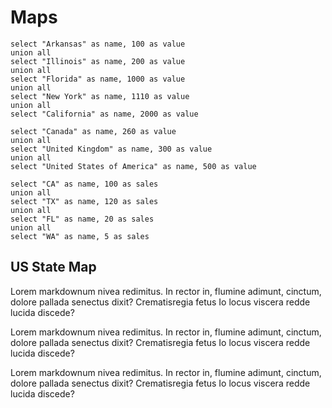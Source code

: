 <script>
import USMap from '$lib/viz/USMap.svelte'

let demoData = [
              { name: 'Alabama', value: 4822023 },
              { name: 'Alaska', value: 731449 },
              { name: 'Arizona', value: 6553255 },
              { name: 'Arkansas', value: 2949131 },
              { name: 'California', value: 38041430 },
              { name: 'Colorado', value: 5187582 },
              { name: 'Connecticut', value: 3590347 },
              { name: 'Delaware', value: 917092 },
              { name: 'District of Columbia', value: 632323 },
              { name: 'Florida', value: 19317568 },
              { name: 'Georgia', value: 9919945 },
              { name: 'Hawaii', value: 1392313 },
              { name: 'Idaho', value: 1595728 },
              { name: 'Illinois', value: 12875255 },
              { name: 'Indiana', value: 6537334 },
              { name: 'Iowa', value: 3074186 },
              { name: 'Kansas', value: 2885905 },
              { name: 'Kentucky', value: 4380415 },
              { name: 'Louisiana', value: 4601893 },
              { name: 'Maine', value: 1329192 },
              { name: 'Maryland', value: 5884563 },
              { name: 'Massachusetts', value: 6646144 },
              { name: 'Michigan', value: 9883360 },
              { name: 'Minnesota', value: 5379139 },
              { name: 'Mississippi', value: 2984926 },
              { name: 'Missouri', value: 6021988 },
              { name: 'Montana', value: 1005141 },
              { name: 'Nebraska', value: 1855525 },
              { name: 'Nevada', value: 2758931 },
              { name: 'New Hampshire', value: 1320718 },
              { name: 'New Jersey', value: 8864590 },
              { name: 'New Mexico', value: 2085538 },
              { name: 'New York', value: 19570261 },
              { name: 'North Carolina', value: 9752073 },
              { name: 'North Dakota', value: 699628 },
              { name: 'Ohio', value: 11544225 },
              { name: 'Oklahoma', value: 3814820 },
              { name: 'Oregon', value: 3899353 },
              { name: 'Pennsylvania', value: 12763536 },
              { name: 'Rhode Island', value: 1050292 },
              { name: 'South Carolina', value: 4723723 },
              { name: 'South Dakota', value: 833354 },
              { name: 'Tennessee', value: 6456243 },
              { name: 'Texas', value: 26059203 },
              { name: 'Utah', value: 2855287 },
              { name: 'Vermont', value: 626011 },
              { name: 'Virginia', value: 8185867 },
              { name: 'Washington', value: 6897012 },
              { name: 'West Virginia', value: 1855413 },
              { name: 'Wisconsin', value: 5726398 },
              { name: 'Wyoming', value: 576412 },
              { name: 'Puerto Rico', value: 3667084 }
            ]
</script>

# Maps

```map_data
select "Arkansas" as name, 100 as value
union all
select "Illinois" as name, 200 as value
union all
select "Florida" as name, 1000 as value
union all
select "New York" as name, 1110 as value
union all 
select "California" as name, 2000 as value

```

```world_map
select "Canada" as name, 260 as value
union all
select "United Kingdom" as name, 300 as value
union all
select "United States of America" as name, 500 as value
```

```us_abbrev
select "CA" as name, 100 as sales
union all
select "TX" as name, 120 as sales
union all
select "FL" as name, 20 as sales
union all
select "WA" as name, 5 as sales

```

## US State Map
Lorem markdownum nivea redimitus. In rector in, flumine adimunt, cinctum, dolore
pallada senectus dixit? Crematisregia fetus Io locus viscera redde lucida
discede?

<USMap
    data={us_abbrev}
    state=name
    value=sales
    abbreviations=true
/>

Lorem markdownum nivea redimitus. In rector in, flumine adimunt, cinctum, dolore
pallada senectus dixit? Crematisregia fetus Io locus viscera redde lucida
discede?

<USMap
    data={demoData}
    state=name
    value=sales
/>

Lorem markdownum nivea redimitus. In rector in, flumine adimunt, cinctum, dolore
pallada senectus dixit? Crematisregia fetus Io locus viscera redde lucida
discede?